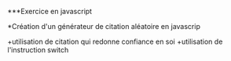 
***Exercice en javascript

*Création d'un générateur de citation aléatoire en javascrip

+utilisation de citation qui redonne confiance en soi
+utilisation de l'instruction switch


